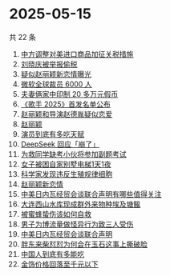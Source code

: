 # 2025-05-15

共 22 条

<!-- BEGIN -->
<!-- 最后更新时间 Thu May 15 2025 16:28:50 GMT+0800 (China Standard Time) -->

1. [中方调整对美进口商品加征关税措施](https://www.zhihu.com/search?q=%E4%B8%AD%E6%96%B9%E8%B0%83%E6%95%B4%E5%AF%B9%E7%BE%8E%E8%BF%9B%E5%8F%A3%E5%95%86%E5%93%81%E5%8A%A0%E5%BE%81%E5%85%B3%E7%A8%8E%E6%8E%AA%E6%96%BD)
1. [刘晓庆被举报偷税](https://www.zhihu.com/search?q=%E5%88%98%E6%99%93%E5%BA%86%E8%A2%AB%E4%B8%BE%E6%8A%A5%E5%81%B7%E7%A8%8E)
1. [疑似赵丽颖新恋情曝光](https://www.zhihu.com/search?q=%E7%96%91%E4%BC%BC%E8%B5%B5%E4%B8%BD%E9%A2%96%E6%96%B0%E6%81%8B%E6%83%85%E6%9B%9D%E5%85%89)
1. [微软全球裁员 6000 人](https://www.zhihu.com/search?q=%E5%BE%AE%E8%BD%AF%E5%85%A8%E7%90%83%E8%A3%81%E5%91%98%206000%20%E4%BA%BA)
1. [夫妻俩家中印制 20 多万元假币](https://www.zhihu.com/search?q=%E5%A4%AB%E5%A6%BB%E4%BF%A9%E5%AE%B6%E4%B8%AD%E5%8D%B0%E5%88%B6%2020%20%E5%A4%9A%E4%B8%87%E5%85%83%E5%81%87%E5%B8%81)
1. [《歌手 2025》首发名单公布](https://www.zhihu.com/search?q=%E3%80%8A%E6%AD%8C%E6%89%8B%202025%E3%80%8B%E9%A6%96%E5%8F%91%E5%90%8D%E5%8D%95%E5%85%AC%E5%B8%83)
1. [赵丽颖和导演赵德胤疑似恋爱](https://www.zhihu.com/search?q=%E8%B5%B5%E4%B8%BD%E9%A2%96%E5%92%8C%E5%AF%BC%E6%BC%94%E8%B5%B5%E5%BE%B7%E8%83%A4%E7%96%91%E4%BC%BC%E6%81%8B%E7%88%B1)
1. [赵丽颖](https://www.zhihu.com/search?q=%E8%B5%B5%E4%B8%BD%E9%A2%96)
1. [演员到底有多吃天赋](https://www.zhihu.com/search?q=%E6%BC%94%E5%91%98%E5%88%B0%E5%BA%95%E6%9C%89%E5%A4%9A%E5%90%83%E5%A4%A9%E8%B5%8B)
1. [DeepSeek 回应「崩了」](https://www.zhihu.com/search?q=DeepSeek%20%E5%9B%9E%E5%BA%94%E3%80%8C%E5%B4%A9%E4%BA%86%E3%80%8D)
1. [为救同学缺考小伙将参加副题考试](https://www.zhihu.com/search?q=%E4%B8%BA%E6%95%91%E5%90%8C%E5%AD%A6%E7%BC%BA%E8%80%83%E5%B0%8F%E4%BC%99%E5%B0%86%E5%8F%82%E5%8A%A0%E5%89%AF%E9%A2%98%E8%80%83%E8%AF%95)
1. [女子被困自家别墅电梯1天1夜](https://www.zhihu.com/search?q=%E5%A5%B3%E5%AD%90%E8%A2%AB%E5%9B%B0%E8%87%AA%E5%AE%B6%E5%88%AB%E5%A2%85%E7%94%B5%E6%A2%AF1%E5%A4%A91%E5%A4%9C)
1. [科学家发现违反生殖规律细胞](https://www.zhihu.com/search?q=%E7%A7%91%E5%AD%A6%E5%AE%B6%E5%8F%91%E7%8E%B0%E8%BF%9D%E5%8F%8D%E7%94%9F%E6%AE%96%E8%A7%84%E5%BE%8B%E7%BB%86%E8%83%9E)
1. [赵丽颖新恋情](https://www.zhihu.com/search?q=%E8%B5%B5%E4%B8%BD%E9%A2%96%E6%96%B0%E6%81%8B%E6%83%85)
1. [中美日内瓦经贸会谈联合声明有哪些值得关注](https://www.zhihu.com/search?q=%E4%B8%AD%E7%BE%8E%E6%97%A5%E5%86%85%E7%93%A6%E7%BB%8F%E8%B4%B8%E4%BC%9A%E8%B0%88%E8%81%94%E5%90%88%E5%A3%B0%E6%98%8E%E6%9C%89%E5%93%AA%E4%BA%9B%E5%80%BC%E5%BE%97%E5%85%B3%E6%B3%A8)
1. [大连西山水库现成群外来物种埃及塘鲺](https://www.zhihu.com/search?q=%E5%A4%A7%E8%BF%9E%E8%A5%BF%E5%B1%B1%E6%B0%B4%E5%BA%93%E7%8E%B0%E6%88%90%E7%BE%A4%E5%A4%96%E6%9D%A5%E7%89%A9%E7%A7%8D%E5%9F%83%E5%8F%8A%E5%A1%98%E9%B2%BA)
1. [被蜜蜂蛰伤该如何自救](https://www.zhihu.com/search?q=%E8%A2%AB%E8%9C%9C%E8%9C%82%E8%9B%B0%E4%BC%A4%E8%AF%A5%E5%A6%82%E4%BD%95%E8%87%AA%E6%95%91)
1. [男子为博流量做怪异行为致三人受伤](https://www.zhihu.com/search?q=%E7%94%B7%E5%AD%90%E4%B8%BA%E5%8D%9A%E6%B5%81%E9%87%8F%E5%81%9A%E6%80%AA%E5%BC%82%E8%A1%8C%E4%B8%BA%E8%87%B4%E4%B8%89%E4%BA%BA%E5%8F%97%E4%BC%A4)
1. [中美日内瓦经贸会谈联合声明](https://www.zhihu.com/search?q=%E4%B8%AD%E7%BE%8E%E6%97%A5%E5%86%85%E7%93%A6%E7%BB%8F%E8%B4%B8%E4%BC%9A%E8%B0%88%E8%81%94%E5%90%88%E5%A3%B0%E6%98%8E)
1. [胖东来柴怼怼为何会在玉石这事上撕破脸](https://www.zhihu.com/search?q=%E8%83%96%E4%B8%9C%E6%9D%A5%E6%9F%B4%E6%80%BC%E6%80%BC%E4%B8%BA%E4%BD%95%E4%BC%9A%E5%9C%A8%E7%8E%89%E7%9F%B3%E8%BF%99%E4%BA%8B%E4%B8%8A%E6%92%95%E7%A0%B4%E8%84%B8)
1. [中国人到底有多能吃](https://www.zhihu.com/search?q=%E4%B8%AD%E5%9B%BD%E4%BA%BA%E5%88%B0%E5%BA%95%E6%9C%89%E5%A4%9A%E8%83%BD%E5%90%83)
1. [金饰价格回落至千元以下](https://www.zhihu.com/search?q=%E9%87%91%E9%A5%B0%E4%BB%B7%E6%A0%BC%E5%9B%9E%E8%90%BD%E8%87%B3%E5%8D%83%E5%85%83%E4%BB%A5%E4%B8%8B)

<!-- END -->

